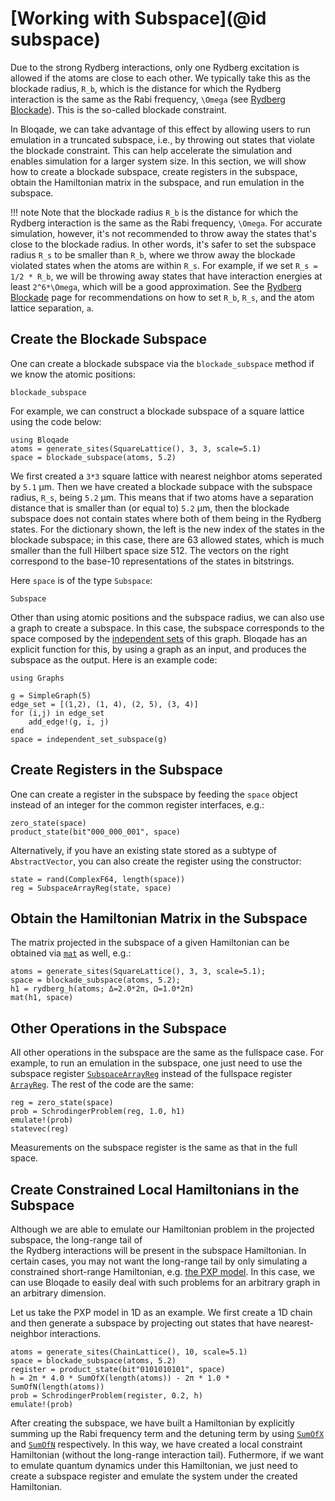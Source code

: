# [Working with Subspace](@id subspace)

Due to the strong Rydberg interactions, only one Rydberg excitation is allowed if the atoms are close to each other. 
We typically take this as the blockade radius, ``R_b``, which is the 
distance for which the Rydberg interaction is the same as the Rabi frequency, ``\Omega`` (see [Rydberg Blockade](https://queracomputing.github.io/Bloqade.jl/dev/tutorials/1.blockade/main/)). This is the so-called blockade constraint. 

In Bloqade, we can take advantage of this effect by allowing users to run emulation in a truncated subspace, i.e., by throwing out states that violate the blockade constraint. 
This can help accelerate the simulation and enables simulation for a larger system size. 
In this section, we will show how to create a blockade subspace, create registers in the subspace, 
obtain the Hamiltonian matrix in the subspace, and run emulation in the subspace.

!!! note
    Note that the blockade radius ``R_b`` is the distance for which the Rydberg interaction is the same as the Rabi frequency, ``\Omega``. 
    For accurate simulation, however, it's not recommended to throw away the states that's close to the blockade radius. In other words, it's safer to set the subspace radius ``R_s`` to be smaller than ``R_b``, where we throw away the blockade violated states when the atoms are within ``R_s``. 
    For example, if we set ``R_s = 1/2 * R_b``, we will be throwing away states that have interaction energies at least ``2^6*\Omega``, which will be a good approximation. 
    See the [Rydberg Blockade](https://queracomputing.github.io/Bloqade.jl/dev/tutorials/1.blockade/main/) page for recommendations on how to set ``R_b``, ``R_s``, and the atom lattice separation, ``a``.


## Create the Blockade Subspace

One can create a blockade subspace via the `blockade_subspace` method if we know the atomic positions: 

```@docs
blockade_subspace
```

For example, we can construct a blockade subspace of a square lattice
using the code below:

```@example subspace
using Bloqade
atoms = generate_sites(SquareLattice(), 3, 3, scale=5.1)
space = blockade_subspace(atoms, 5.2)
```
We first created a ``3*3`` square lattice with nearest neighbor atoms seperated by ``5.1`` μm. 
Then we have created a
blockade subpace with the subspace radius, ``R_s``, being ``5.2`` μm. 
This means that if two atoms have a separation distance that is smaller than (or equal to)
``5.2`` μm, 
then the blockade subspace does not contain states where both of them being in the Rydberg states.
For the dictionary shown, the left is the new index of the states in the blockade subspace; 
in this case, there are 63 allowed states, which is much smaller than the full Hilbert space size 512.
The vectors on the right correspond to the base-10 representations of the states in bitstrings. 

Here `space` is of the type `Subspace`:

```@docs
Subspace
```

Other than using atomic positions and the subspace radius, we can also use a graph to create a subspace. In this case, the subspace 
corresponds to the space composed by the [independent sets](https://en.wikipedia.org/wiki/Independent_set_(graph_theory)) of this graph. Bloqade has an explicit function for this, by using a graph as 
an input, and produces the subspace as the output. Here is an example code:

```@example subspace
using Graphs

g = SimpleGraph(5)
edge_set = [(1,2), (1, 4), (2, 5), (3, 4)]
for (i,j) in edge_set
    add_edge!(g, i, j)
end 
space = independent_set_subspace(g)
```


## Create Registers in the Subspace

One can create a register in the subspace by feeding the `space` object instead of an integer for the common register interfaces, e.g.:

```@repl subspace
zero_state(space)
product_state(bit"000_000_001", space)
```

Alternatively, if you have an existing state stored as a subtype of `AbstractVector`, you can also create the register using
the constructor:

```@repl subspace
state = rand(ComplexF64, length(space))
reg = SubspaceArrayReg(state, space)
```

## Obtain the Hamiltonian Matrix in the Subspace

The matrix projected in the subspace of a given Hamiltonian can be obtained via
[`mat`](@ref) as well, e.g.:

```@repl subspace
atoms = generate_sites(SquareLattice(), 3, 3, scale=5.1);
space = blockade_subspace(atoms, 5.2);
h1 = rydberg_h(atoms; Δ=2.0*2π, Ω=1.0*2π)
mat(h1, space)
```


## Other Operations in the Subspace

All other operations in the subspace are the same as the fullspace
case. 
For example, to run an emulation in the subspace, one just need to use the
subspace register [`SubspaceArrayReg`](@ref) instead of the fullspace register [`ArrayReg`](https://docs.yaoquantum.org/dev/man/registers.html#Array-Registers).
The rest of the code are the same:

```@example subspace
reg = zero_state(space)
prob = SchrodingerProblem(reg, 1.0, h1)
emulate!(prob)
statevec(reg)
```

Measurements on the subspace register is the same as that in the full space. 


## Create Constrained Local Hamiltonians in the Subspace

Although we are able to emulate our Hamiltonian problem in the projected subspace, the long-range tail of  
the Rydberg interactions will be present in the subspace Hamiltonian. In certain cases, you may not want the long-range tail by only simulating a constrained short-range Hamiltonian, e.g. [the PXP model](https://arxiv.org/abs/2011.09486).
In this case, we can use Bloqade to easily deal with such problems for an arbitrary graph in an arbitrary dimension. 

Let us take the PXP model in 1D as an example. We first create a 1D chain and then generate a subspace by projecting out states that have nearest-neighbor interactions. 

```@example subspace
atoms = generate_sites(ChainLattice(), 10, scale=5.1)
space = blockade_subspace(atoms, 5.2)
register = product_state(bit"0101010101", space)
h = 2π * 4.0 * SumOfX(length(atoms)) - 2π * 1.0 * SumOfN(length(atoms))
prob = SchrodingerProblem(register, 0.2, h)
emulate!(prob)
```
After creating the subspace, we have built a Hamiltonian by explicitly summing up the Rabi frequency term  and the detuning term by using [`SumOfX`](@ref) and [`SumOfN`](@ref) respectively. 
In this way, we have created a local constraint Hamiltonian (without the long-range interaction tail). Futhermore, if we want to emulate 
quantum dynamics under this Hamiltonian, we just need to create a subspace register and emulate the system under the created Hamiltonian.


